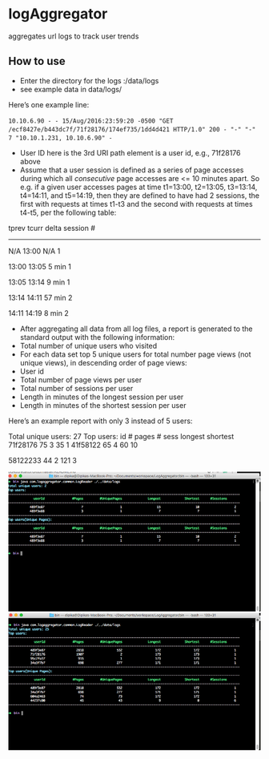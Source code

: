 # logAggregator
aggregates url logs to track user trends

How to use 
----------
* Enter the directory for the logs :/data/logs
* see example data in data/logs/

Here’s one example line:

`10.10.6.90 - - 15/Aug/2016:23:59:20 -0500 "GET /ecf8427e/b443dc7f/71f28176/174ef735/1dd4d421 HTTP/1.0" 200 - "-" "-" 7 "10.10.1.231, 10.10.6.90" -`

* User ID here is the 3rd URI path element is a user id, e.g., 71f28176 above
* Assume that a user session is defined as a series of page accesses during which all *consecutive* page accesses are <= 10 minutes apart. So e.g. if a given user accesses pages at time t1=13:00, t2=13:05, t3=13:14, t4=14:11, and t5=14:19, then they are defined to have had 2 sessions, the first with requests at times t1-t3 and the second with requests at times t4-t5, per the following table:

tprev  tcurr delta session #
-----  ----- -----  ---------
N/A     13:00      N/A       1

13:00   13:05       5 min     1

13:05   13:14       9 min      1

13:14   14:11       57 min      2

14:11   14:19     8 min         2

* After aggregating all data from all log files, a report is generated to the standard output with the following information:
* Total number of unique users who visited
* For each data set top 5 unique users for total number page views (not unique views), in descending order of page views:
* User id 
* Total number of page views per user
* Total number of sessions per user
* Length in minutes of the longest session per user
* Length in minutes of the shortest session per user

Here’s an example report with only 3 instead of 5 users:

Total unique users: 27
Top users:
id              # pages # sess  longest shortest
71f28176        75      3       35      1
41f58122        65      4       60      10

58122233        44      2       121     3


![alt text](https://github.com/dipika-m/logAggregator/blob/master/result/Screen%20Shot%202017-05-01%20at%204.37.01%20AM.png "Sample")
![alt text](https://github.com/dipika-m/logAggregator/blob/master/result/Screen%20Shot%202017-05-01%20at%204.38.27%20AM.png "Sample2")
